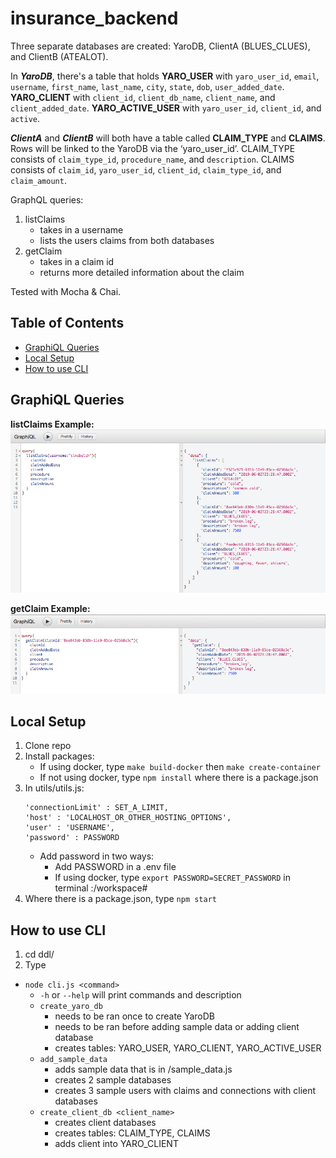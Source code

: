 # insurance_backend

Three separate databases are created: YaroDB, ClientA (BLUES_CLUES), and ClientB (ATEALOT).

In ***YaroDB***, there's a table that holds **YARO_USER** with `yaro_user_id`, `email`, `username`, `first_name`, `last_name`, `city`, `state`, `dob`, `user_added_date`. **YARO_CLIENT** with `client_id`, `client_db_name`, `client_name`, and `client_added_date`. **YARO_ACTIVE_USER** with `yaro_user_id`, `client_id`, and `active`.

***ClientA*** and ***ClientB*** will both have a table called **CLAIM_TYPE** and **CLAIMS**. Rows will be linked to the YaroDB via the ‘yaro_user_id’. CLAIM_TYPE consists of `claim_type_id`, `procedure_name`, and `description`. CLAIMS consists of `claim_id`, `yaro_user_id`, `client_id`, `claim_type_id`, and `claim_amount`.

GraphQL queries:
1. listClaims
    * takes in a username
    * lists the users claims from both databases
2. getClaim
    * takes in a claim id
    * returns more detailed information about the claim

Tested with Mocha & Chai.

## Table of Contents
* [GraphiQL Queries](#graphiql-queries)
* [Local Setup](#local-setup)
* [How to use CLI](#how-to-use-cli)

## GraphiQL Queries
**listClaims Example:**
![](readmeImages/listClaimsExample.png)

**getClaim Example:**
![](readmeImages/getClaimExample.png)

## Local Setup
1. Clone repo
2. Install packages:
    * If using docker, type `make build-docker` then `make create-container`
    * If not using docker, type `npm install` where there is a package.json 
3. In utils/utils.js:
    ```
    'connectionLimit' : SET_A_LIMIT,
    'host' : 'LOCALHOST_OR_OTHER_HOSTING_OPTIONS',
    'user' : 'USERNAME',
    'password' : PASSWORD
    ```
    * Add password in two ways:
      * Add PASSWORD in a .env file
      * If using docker, type `export PASSWORD=SECRET_PASSWORD` in terminal :/workspace#
4. Where there is a package.json, type `npm start`

## How to use CLI

1. cd ddl/
2. Type 
  * `node cli.js <command>`
    * `-h` or `--help` will print commands and description
    * `create_yaro_db`
      * needs to be ran once to create YaroDB
      * needs to be ran before adding sample data or adding client database
      * creates tables: YARO_USER, YARO_CLIENT, YARO_ACTIVE_USER
    * `add_sample_data`
      * adds sample data that is in /sample_data.js
      * creates 2 sample databases
      * creates 3 sample users with claims and connections with client databases
    * `create_client_db <client_name>`
      * creates client databases
      * creates tables: CLAIM_TYPE, CLAIMS
      * adds client into YARO_CLIENT

    
